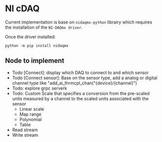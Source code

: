 # NI cDAQ

Current implementation is base on `nidaqmx-python` librairy which requires the installation of the `NI-DAQmx driver`.

Once the driver installed:
```
python -m pip install nidaqmx
```

## Node to implement

- Todo [Connect]: display which DAQ to connect to and which sensor
- Todo [Connect sensor]: Base on the sensor type, add a analog or digital channel type like "add_ai_thrmcpl_chan("{device}/{channel}") 
- Todo: explore grpc serverk
- Todo: Custom Scale that specifies a conversion from the pre-scaled units measured by a channel to the scaled units associated with the sensor
    - Linear scale
    - Map range
    - Polynomial
    - Table
- Read stream 
- Write stream 



